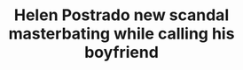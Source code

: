 ---
layout: post
title: Helen Postrado new scandal masterbating while calling his boyfriend
duration: '06:59'
view: 348
rate: 2
video: 'https://flashservice.xvideos.com/embedframe/26625607'
category: 
 - amateur
 - beautiful
 - curvy
 - pinay
 - pov
 - student
 - wife
tags: 
 - pinay-sex
priority: 0.9
changefreq: daily
---